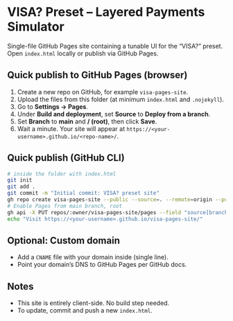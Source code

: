 # VISA? Preset – Layered Payments Simulator

Single-file GitHub Pages site containing a tunable UI for the “VISA?” preset.
Open `index.html` locally or publish via GitHub Pages.

## Quick publish to GitHub Pages (browser)
1. Create a new repo on GitHub, for example `visa-pages-site`.
2. Upload the files from this folder (at minimum `index.html` and `.nojekyll`).
3. Go to **Settings → Pages**.
4. Under **Build and deployment**, set **Source** to **Deploy from a branch**.
5. Set **Branch** to **main** and **/ (root)**, then click **Save**.
6. Wait a minute. Your site will appear at `https://<your-username>.github.io/<repo-name>/`.

## Quick publish (GitHub CLI)
```bash
# inside the folder with index.html
git init
git add .
git commit -m "Initial commit: VISA? preset site"
gh repo create visa-pages-site --public --source=. --remote=origin --push
# Enable Pages from main branch, root
gh api -X PUT repos/:owner/visa-pages-site/pages --field "source[branch]=main" --field "source[path]=/"
echo "Visit https://<your-username>.github.io/visa-pages-site/"
```

## Optional: Custom domain
- Add a `CNAME` file with your domain inside (single line).
- Point your domain’s DNS to GitHub Pages per GitHub docs.

## Notes
- This site is entirely client-side. No build step needed.
- To update, commit and push a new `index.html`.
